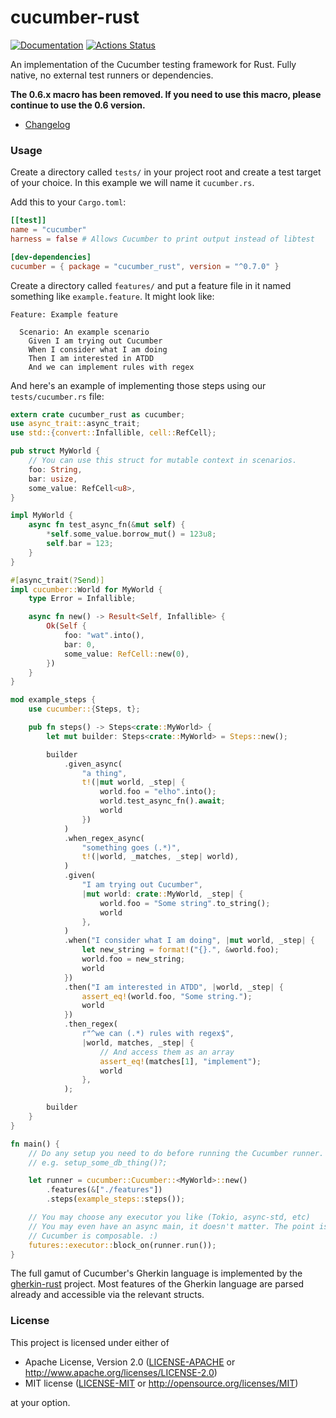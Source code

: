 # cucumber-rust

[![Documentation](https://docs.rs/cucumber_rust/badge.svg)](https://docs.rs/cucumber_rust)
[![Actions Status](https://github.com/bbqsrc/cucumber-rust/workflows/CI/badge.svg)](https://github.com/bbqsrc/box/actions)

An implementation of the Cucumber testing framework for Rust. Fully native, no external test runners or dependencies.

**The 0.6.x macro has been removed. If you need to use this macro, please continue to use the 0.6 version.** 

- [Changelog](CHANGELOG.md)

### Usage

Create a directory called `tests/` in your project root and create a test target of your choice. In this example we will name it `cucumber.rs`.

Add this to your `Cargo.toml`:

```toml
[[test]]
name = "cucumber"
harness = false # Allows Cucumber to print output instead of libtest

[dev-dependencies]
cucumber = { package = "cucumber_rust", version = "^0.7.0" } 
```

Create a directory called `features/` and put a feature file in it named something like `example.feature`. It might look like:

```gherkin
Feature: Example feature

  Scenario: An example scenario
    Given I am trying out Cucumber
    When I consider what I am doing
    Then I am interested in ATDD
    And we can implement rules with regex

```

And here's an example of implementing those steps using our `tests/cucumber.rs` file:

```rust
extern crate cucumber_rust as cucumber;
use async_trait::async_trait;
use std::{convert::Infallible, cell::RefCell};

pub struct MyWorld {
    // You can use this struct for mutable context in scenarios.
    foo: String,
    bar: usize,
    some_value: RefCell<u8>,
}

impl MyWorld {
    async fn test_async_fn(&mut self) {
        *self.some_value.borrow_mut() = 123u8;
        self.bar = 123;
    }
}

#[async_trait(?Send)]
impl cucumber::World for MyWorld {
    type Error = Infallible;

    async fn new() -> Result<Self, Infallible> {
        Ok(Self {
            foo: "wat".into(),
            bar: 0,
            some_value: RefCell::new(0),
        })
    }
}

mod example_steps {
    use cucumber::{Steps, t};

    pub fn steps() -> Steps<crate::MyWorld> {
        let mut builder: Steps<crate::MyWorld> = Steps::new();

        builder
            .given_async(
                "a thing",
                t!(|mut world, _step| {
                    world.foo = "elho".into();
                    world.test_async_fn().await;
                    world
                })
            )
            .when_regex_async(
                "something goes (.*)",
                t!(|world, _matches, _step| world),
            )
            .given(
                "I am trying out Cucumber",
                |mut world: crate::MyWorld, _step| {
                    world.foo = "Some string".to_string();
                    world
                },
            )
            .when("I consider what I am doing", |mut world, _step| {
                let new_string = format!("{}.", &world.foo);
                world.foo = new_string;
                world
            })
            .then("I am interested in ATDD", |world, _step| {
                assert_eq!(world.foo, "Some string.");
                world
            })
            .then_regex(
                r"^we can (.*) rules with regex$",
                |world, matches, _step| {
                    // And access them as an array
                    assert_eq!(matches[1], "implement");
                    world
                },
            );

        builder
    }
}

fn main() {
    // Do any setup you need to do before running the Cucumber runner.
    // e.g. setup_some_db_thing()?;

    let runner = cucumber::Cucumber::<MyWorld>::new()
        .features(&["./features"])
        .steps(example_steps::steps());

    // You may choose any executor you like (Tokio, async-std, etc)
    // You may even have an async main, it doesn't matter. The point is that
    // Cucumber is composable. :)
    futures::executor::block_on(runner.run());
}
```

The full gamut of Cucumber's Gherkin language is implemented by the 
[gherkin-rust](https://github.com/bbqsrc/gherkin-rust) project. Most features of the Gherkin 
language are parsed already and accessible via the relevant structs.

### License

This project is licensed under either of

 * Apache License, Version 2.0 ([LICENSE-APACHE](LICENSE-APACHE) or http://www.apache.org/licenses/LICENSE-2.0)
 * MIT license ([LICENSE-MIT](LICENSE-MIT) or http://opensource.org/licenses/MIT)

at your option.
